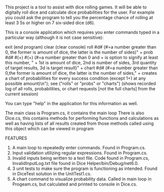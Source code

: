 This project is a tool to assist with dice rolling games. It will be able to digitally roll dice and calculate dice probabilities for the user. 
For example you could ask the program to tell you the percentage chance of rolling at least 3 5s or higher on 7 six-sided dice (d6). 

This is a console application which requires you enter commands typed in a particular way (although it is not case sensitive): 

exit (end program)
clear (clear console)
roll #d# (#=a number greater than 0, the former is amount of dice, the latter is the number of sides)" +
prob #d# #(+) #(+) (#=a number greater than 0 and + is option to signify at least this number, " +
      1st is amount of dice, 2nd is number of sides, 3rd quantity of target results, 3d is target result)" +
chart #d# (#=a number greater than 0,the former is amount of dice, the latter is the number of sides," +
      creates a chart of probabilities for every success condition (except 1+) at any possible amount)\n");
see ("rolls" or "probs" or "charts") (shows recorded log of all rolls, probabilities, or chart requests [not the full charts] from the current session)

You can type "help" in the application for this information as well.

The main class is Program.cs, it contains the main loop
There is also Dice.cs, this contains methods for performing functions and calculations as well as having lists of all results created from those methods called using this object which can be viewed in program

FEATURES
1. A main loop to repeatedly enter commands. Found in Program.cs.
2. Input validation utilizing regular expressions. Found in Program.cs.
3. Invalid inputs being written to a text file. Code found in Program.cs, InvalidInputLog.txt file found in Dice Helper/bin/Debug/net6.0.
4. 3 unit tests to make sure the program is functioning as intended. Found in DiceTest solution in the UnitTest1.cs.
5. A chart command to visualize probability data. Called in main loop in Progeam.cs, but calculated and printed to console in Dice.cs.
